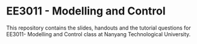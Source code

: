 # EE3011 - Modelling and Control

This repository contains the slides, handouts and the tutorial questions for EE3011- Modelling and Control class at Nanyang Technological University.
